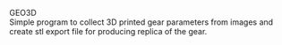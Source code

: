 GEO3D  
Simple program to collect 3D printed gear parameters from images and create stl export file for producing replica of the gear. 

